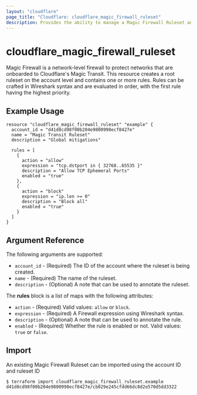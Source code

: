 ```yaml
---
layout: "cloudflare"
page_title: "Cloudflare: cloudflare_magic_firewall_ruleset"
description: Provides the ability to manage a Magic Firewall Ruleset and it's firewall rules which are used with Magic Transit.
---
```


# cloudflare_magic_firewall_ruleset

Magic Firewall is a network-level firewall to protect networks that are onboarded to Cloudflare's Magic Transit. This resource
creates a root ruleset on the account level and contains one or more rules. Rules can be crafted in Wireshark syntax and
are evaluated in order, with the first rule having the highest priority.

## Example Usage

```hcl
resource "cloudflare_magic_firewall_ruleset" "example" {
  account_id = "d41d8cd98f00b204e9800998ecf8427e"
  name = "Magic Transit Ruleset"
  description = "Global mitigations"

  rules = [
    {
      action = "allow"
      expression = "tcp.dstport in { 32768..65535 }"
      description = "Allow TCP Ephemeral Ports"
      enabled = "true"
    },
    {
      action = "block"
      expression = "ip.len >= 0"
      description = "Block all"
      enabled = "true"
    }
  ]
}
```

## Argument Reference

The following arguments are supported:

- `account_id` - (Required) The ID of the account where the ruleset is being created.
- `name` - (Required) The name of the ruleset.
- `description` - (Optional) A note that can be used to annotate the ruleset.

The **rules** block is a list of maps with the following attributes:

- `action` - (Required) Valid values: `allow` or `block`.
- `expression` - (Required) A Firewall expression using Wireshark syntax.
- `description` - (Optional) A note that can be used to annotate the rule.
- `enabled` - (Required) Whether the rule is enabled or not. Valid values: `true` or `false`.

## Import

An existing Magic Firewall Ruleset can be imported using the account ID and ruleset ID

```shell
$ terraform import cloudflare_magic_firewall_ruleset.example d41d8cd98f00b204e9800998ecf8427e/cb029e245cfdd66dc8d2e570d5dd3322
```
